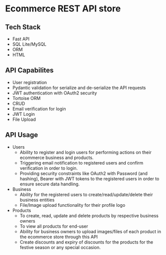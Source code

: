 # Ecommerce REST API store
## Tech Stack
 - Fast API
 - SQL Lite/MySQL
 - ORM
 - HTML
 
 ## API Capabilites
 - User registration
 - Pydantic validation for serialize and de-serialize the API requests 
 - JWT authentication with OAuth2 security
 - Tortoise ORM
 - CRUD
 - Email verification for login
 - JWT Login
 - File Upload
 
 ## API Usage 
  * Users
    - Ability to register and login users for performing actions on their ecommerce business and products.
    - Triggering email notification to registered users and confirm verification in order to login.
    - Providing security constraints like OAuth2 with Password (and hashing), Bearer with JWT tokens to the registered users in order to ensure secure data handling.
  * Business
    - Ability for the registered users to create/read/update/delete their business entities
    - File/Image upload functionality for their profile logo
  * Products
    - To create, read, update and delete products by respective business owners
    - To view all products for end-user
    - Ability for business owners to upload images/files of each product in the ecommerce store through this API
    - Create discounts and expiry of discounts for the products for the festive season or any special occasion.
 
